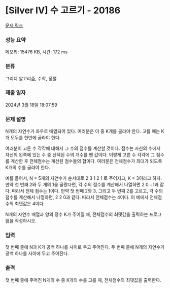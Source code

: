 # [Silver IV] 수 고르기 - 20186 

[문제 링크](https://www.acmicpc.net/problem/20186) 

### 성능 요약

메모리: 15476 KB, 시간: 172 ms

### 분류

그리디 알고리즘, 수학, 정렬

### 제출 일자

2024년 3월 18일 18:07:59

### 문제 설명

<p>N개의 자연수가 좌우로 배열되어 있다. 여러분은 이 중 K개를 골라야 한다. 고를 때는 K개 모두를 한번에 골라야 한다.</p>

<p>여러분이 고른 수 각각에 대해서 그 수의 점수를 계산할 것이다. 점수는 자신의 수에서 자신의 왼쪽에 있는 수 중 선택된 수의 개수를 뺀 값이다. 이렇게 고른 수 각각에 그 점수를 계산한 후 전체점수는 계산된 점수들의 합이다. 여러분은 전체점수가 최대가 되도록 K개의 수를 골라야 한다.</p>

<p>예를 들어서, N = 5개의 자연수가 순서대로 2 3 1 2 1 로 주어지고, K = 3이라고 하자. 만약 첫 번째 2와 두 개의 1을 골랐다면, 각 수의 점수를 계산해서 나열하면 2 0 −1과 같다. 따라서 전체 점수는 1이다. 만약 첫 번째 2와 3, 그리고 두 번째 2를 고르고, 각 수의 점수를 계산해서 나열하면, 2 2 0과 같다. 따라서 전체점수는 4이다. 이 예에서 전체점수의 최댓값은 4이다.</p>

<p>N개의 자연수 배열과 양의 정수 K가 주어질 때, 전체점수의 최댓값을 출력하는 프로그램을 작성하시오.</p>

### 입력 

 <p>첫 번째 줄에 N과 K가 공백 하나를 사이로 두고 주어진다. 두 번째 줄에 N개의 자연수가 공백 하나를 사이에 두고 주어진다.</p>

### 출력 

 <p>첫 번째 줄에 주어진 N개의 수 중 K개의 수를 고를 때, 전체점수의 최댓값을 출력한다.</p>

